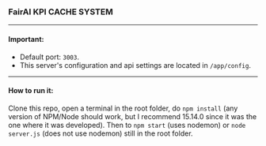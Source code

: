 ### FairAI KPI CACHE SYSTEM

---

#### Important:

- Default port: `3003`.
- This server's configuration and api settings are located in `/app/config`.

---

#### How to run it:

Clone this repo, open a terminal in the root folder, do `npm install` (any version of NPM/Node should work, but I recommend 15.14.0 since it was the one where it was developed). Then to `npm start` (uses nodemon) or `node server.js` (does not use nodemon) still in the root folder.
